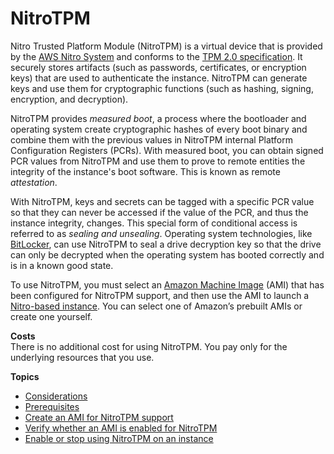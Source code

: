 # NitroTPM<a name="nitrotpm"></a>

Nitro Trusted Platform Module \(NitroTPM\) is a virtual device that is provided by the [AWS Nitro System](http://aws.amazon.com/ec2/nitro/) and conforms to the [TPM 2\.0 specification](https://trustedcomputinggroup.org/resource/trusted-platform-module-2-0-a-brief-introduction/)\. It securely stores artifacts \(such as passwords, certificates, or encryption keys\) that are used to authenticate the instance\. NitroTPM can generate keys and use them for cryptographic functions \(such as hashing, signing, encryption, and decryption\)\.

NitroTPM provides *measured boot*, a process where the bootloader and operating system create cryptographic hashes of every boot binary and combine them with the previous values in NitroTPM internal Platform Configuration Registers \(PCRs\)\. With measured boot, you can obtain signed PCR values from NitroTPM and use them to prove to remote entities the integrity of the instance's boot software\. This is known as remote *attestation*\.

With NitroTPM, keys and secrets can be tagged with a specific PCR value so that they can never be accessed if the value of the PCR, and thus the instance integrity, changes\. This special form of conditional access is referred to as *sealing and unsealing*\. Operating system technologies, like [BitLocker](https://docs.microsoft.com/en-us/windows/security/information-protection/bitlocker/bitlocker-overview), can use NitroTPM to seal a drive decryption key so that the drive can only be decrypted when the operating system has booted correctly and is in a known good state\.

To use NitroTPM, you must select an [Amazon Machine Image](AMIs.md) \(AMI\) that has been configured for NitroTPM support, and then use the AMI to launch a [Nitro\-based instance](instance-types.md#ec2-nitro-instances)\. You can select one of Amazon’s prebuilt AMIs or create one yourself\.

**Costs**  
There is no additional cost for using NitroTPM\. You pay only for the underlying resources that you use\.

**Topics**
+ [Considerations](nitrotpm-considerations.md)
+ [Prerequisites](enable-nitrotpm-prerequisites.md)
+ [Create an AMI for NitroTPM support](enable-nitrotpm-support-on-ami.md)
+ [Verify whether an AMI is enabled for NitroTPM](verify-nitrotpm-support-on-ami.md)
+ [Enable or stop using NitroTPM on an instance](nitrotpm-instance.md)